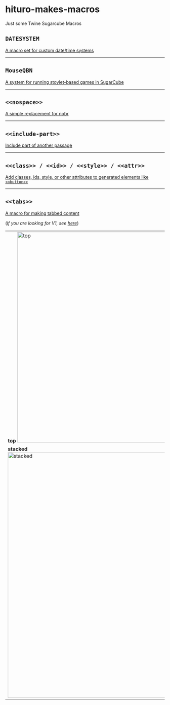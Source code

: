 # hituro-makes-macros
Just some Twine Sugarcube Macros

## `DATESYSTEM`

[A macro set for custom date/time systems](date-macro/)

---
## `MouseQBN`

[A system for running stoylet-based games in SugarCube](storylets/)

---
## `<<nospace>>`

[A simple replacement for nobr](nospace-macro/)

---
## `<<include-part>>`

[Include part of another passage](include-part-macro/)

---
## `<<class>> / <<id>> / <<style>> / <<attr>>`

[Add classes, ids, style, or other attributes to generated elements like `<<button>>`](attr-macro/)

---
## `<<tabs>>`

[A macro for making tabbed content](tabs-macro-v2/)

(*If you are looking for V1, see [here](tabs-macro/)*)

<table>
<tr>
<td><b>top</b>
<img width="664" alt="top" src="https://user-images.githubusercontent.com/4206142/217899873-601fe0a8-33e3-4c95-9c7d-d9feee4d86c4.png">
</td>
<td><b>left</b>
<img width="275" alt="left" src="https://user-images.githubusercontent.com/4206142/224777524-89c32c6b-e4a1-47ef-8fad-e4e1d34cdf16.png">
</td>
<td><b>right</b>
<img width="323" alt="right" src="https://user-images.githubusercontent.com/4206142/224777536-0559fa19-2bea-4347-b959-08b99ed684d7.png">
</td>
</tr><tr>
<td><b>stacked</b>
<img width="774" alt="stacked" src="https://user-images.githubusercontent.com/4206142/224777498-d4f5e28c-a7bc-49e5-8c2d-53bfaba20e00.png">
</td>
<td><b>wrapped</b>
<img width="303" alt="wrapped" src="https://user-images.githubusercontent.com/4206142/224789027-987027c0-9b65-48b8-a43e-20c7227b320a.png">
</td></tr></table>
